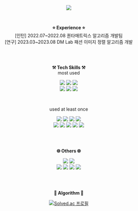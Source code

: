 <p align = "center">
<img src="https://capsule-render.vercel.app/api?type=rounded&color=0:9796f0,100:fbc7d4&height=300&text=Hi,%20I'm%20Seorim&animation=fadeIn" />
</p>
<br>

<p align="center">
<Strong> ⭐ Experience ⭐ </Strong> <br>
[인턴] 2022.07~2022.08 퀀타매트릭스 알고리즘 개발팀 <br>
[연구] 2023.03~2023.08 DM Lab 패션 이미지 정렬 알고리즘 개발 <br>
</p>

<br><br>

<p align="center">
    <Strong>⚒️ Tech Skills ⚒️</Strong><br>
    most used
</p>

<p align="center" display="inline-block">
    <img src="https://img.shields.io/badge/Python-3776AB?style=for-the-badge&logo=python&logoColor=white">
    <img src=https://img.shields.io/badge/PyTorch-%23EE4C2C.svg?style=for-the-badge&logo=PyTorch&logoColor=white>
    <img src=https://img.shields.io/badge/pandas-%23150458.svg?style=for-the-badge&logo=pandas&logoColor=white> <br>
    <img src=https://img.shields.io/badge/scikit--learn-%23F7931E.svg?style=for-the-badge&logo=scikit-learn&logoColor=white>
    <img src=https://img.shields.io/badge/numpy-%23013243.svg?style=for-the-badge&logo=numpy&logoColor=white>
    <img src=https://img.shields.io/badge/Matplotlib-%23ffffff.svg?style=for-the-badge&logo=Matplotlib&logoColor=black>
    
</p><br>

<p align="center">
    used at least once
</p>

<p align="center" display="inline-block">
    <img src=https://img.shields.io/badge/C%2B%2B-00599C?style=for-the-badge&logo=c%2B%2B&logoColor=white>
    <img src=https://img.shields.io/badge/Java-ED8B00?style=for-the-badge&logo=openjdk&logoColor=white>
    <img src=https://img.shields.io/badge/TensorFlow-FF6F00?style=for-the-badge&logo=tensorflow&logoColor=white>
    <img src=https://img.shields.io/badge/FastAPI-005571?style=for-the-badge&logo=fastapi> <br>
    <img src=https://img.shields.io/badge/HTML5-E34F26?style=for-the-badge&logo=html5&logoColor=white>
    <img src=https://img.shields.io/badge/javascript-%23323330.svg?style=for-the-badge&logo=javascript&logoColor=%23F7DF1E>
    <img src=https://img.shields.io/badge/React-20232A?style=for-the-badge&logo=react&logoColor=61DAFB>
    <img src=https://img.shields.io/badge/Amazon_AWS-232F3E?style=for-the-badge&logo=amazon-aws&logoColor=white>
    <img src=https://img.shields.io/badge/MySQL-00000F?style=for-the-badge&logo=mysql&logoColor=white>
</p>

<br><br>

<p align="center">
    <Strong> 🌐 Others 🌐 </Strong>
</p>

<p align="center" display="inline-block">
    <img src=https://img.shields.io/badge/Visual%20Studio%20Code-0078d7.svg?style=for-the-badge&logo=visual-studio-code&logoColor=white>
    <img src=https://img.shields.io/badge/figma-%23F24E1E.svg?style=for-the-badge&logo=figma&logoColor=white> <br>
    <img src=https://img.shields.io/badge/git-%23F05033.svg?style=for-the-badge&logo=git&logoColor=white> 
    <img src=https://img.shields.io/badge/github-%23121011.svg?style=for-the-badge&logo=github&logoColor=white>
    <img src=https://img.shields.io/badge/Notion-%23000000.svg?style=for-the-badge&logo=notion&logoColor=white>
    <img src=https://img.shields.io/badge/Slack-4A154B?style=for-the-badge&logo=slack&logoColor=white>
</p>

<br><br>

<p align="center">
    <Strong> 🧩 Algorithm 🧩 </Strong>
</p>

<p align="center" display="inline-block">
    <a href="https://solved.ac/srcho01">
        <img src="http://mazassumnida.wtf/api/v2/generate_badge?boj=srcho01" alt="Solved.ac 프로필">
    </a>
</p>


</div>